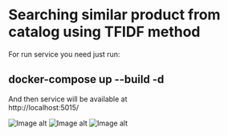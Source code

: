 # Searching similar product from catalog using TFIDF method

For run service you need just run: <br/>
## docker-compose up --build -d <br/>

And then service will be available at <br/>
http://localhost:5015/ <br/>

![Image alt](https://github.com/shaimarus/catalog_simple/blob/main/pict_tfidf_ru.jpg)
![Image alt](https://github.com/shaimarus/catalog_simple/blob/main/pict_tfidf_kk.jpg)
![Image alt](https://github.com/shaimarus/catalog_simple/blob/main/pict_tfidf_en.jpg)